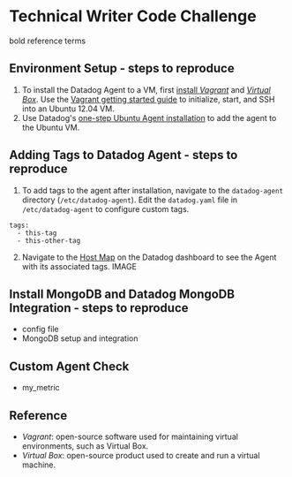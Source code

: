 # Technical Writer Code Challenge
bold reference terms
## Environment Setup - steps to reproduce
  1. To install the Datadog Agent to a VM, first [install *Vagrant*](https://www.vagrantup.com/intro/getting-started/) and [*Virtual Box*](https://www.virtualbox.org/). Use the [Vagrant getting started guide](https://www.vagrantup.com/intro/getting-started/) to initialize, start, and SSH into an Ubuntu 12.04 VM.
  2. Use Datadog's [one-step Ubuntu Agent installation](https://app.datadoghq.com/account/settings#agent/ubuntu) to add the agent to the Ubuntu VM.

## Adding Tags to Datadog Agent - steps to reproduce
  1. To add tags to the agent after installation, navigate to the `datadog-agent` directory (`/etc/datadog-agent`). Edit the `datadog.yaml` file in `/etc/datadog-agent` to configure custom tags.

  ```
  tags:
    - this-tag
    - this-other-tag
  ```
  2. Navigate to the [Host Map](https://app.datadoghq.com/infrastructure/map) on the Datadog dashboard to see the Agent with its associated tags.
  IMAGE  

## Install MongoDB and Datadog MongoDB Integration - steps to reproduce
  - config file
  - MongoDB setup and integration

## Custom Agent Check
  - my_metric

##  

## Reference
- *Vagrant*: open-source software used for maintaining virtual environments, such as Virtual Box.
- *Virtual Box*: open-source product used to create and run a virtual machine.
